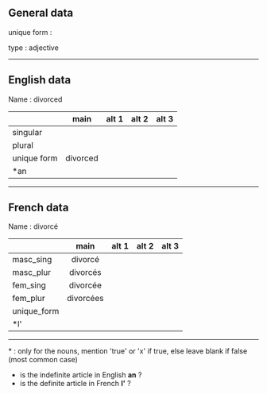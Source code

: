 ## General data

unique form :

type : adjective

---

## English data

Name : divorced

|             |   main   | alt 1 | alt 2 | alt 3 |
| :---------- | :------: | :---: | :---: | ----- |
| singular    |          |       |       |       |
| plural      |          |       |       |       |
| unique form | divorced |       |       |       |
| \*an        |          |       |       |       |

---

## French data

Name : divorcé

|             |   main    | alt 1 | alt 2 | alt 3 |
| :---------- | :-------: | :---: | :---: | :---: |
| masc_sing   |  divorcé  |       |       |       |
| masc_plur   | divorcés  |       |       |       |
| fem_sing    | divorcée  |       |       |       |
| fem_plur    | divorcées |       |       |       |
| unique_form |           |       |       |       |
| \*l'        |           |       |       |       |

---

\* : only for the nouns, mention 'true' or 'x' if true, else leave blank if false (most common case)

- is the indefinite article in English **an** ?
- is the definite article in French **l'** ?
